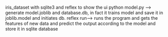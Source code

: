 iris_dataset with sqlite3 and reflex to show the ui
python model.py --> generate model.joblib and database.db, in fact it trains model and save it in joblib.model and initiates db.
reflex run--> runs the program and gets the features of new data and predict the output according to the model and store it in sqlite database

